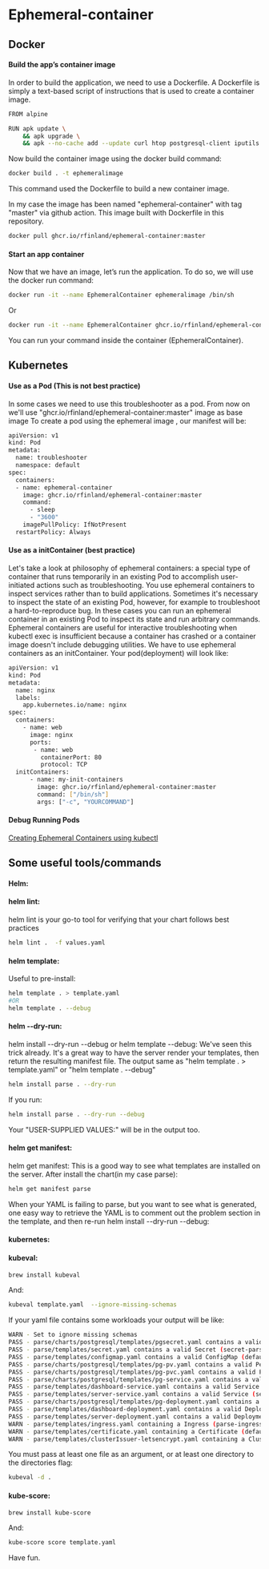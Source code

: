 # Ephemeral-container
## Docker 
#### Build the app’s container image
In order to build the application, we need to use a Dockerfile. A Dockerfile is simply a text-based script of instructions that is used to create a container image.

```bash
FROM alpine

RUN apk update \
    && apk upgrade \
    && apk --no-cache add --update curl htop postgresql-client iputils busybox-extras 
```
Now build the container image using the docker build command:
```bash
docker build . -t ephemeralimage 
```
This command used the Dockerfile to build a new container image. 

In my case the image has been named "ephemeral-container" with tag "master" via github action.
This image built with Dockerfile in this repository.
```bash
docker pull ghcr.io/rfinland/ephemeral-container:master
```

#### Start an app container
Now that we have an image, let’s run the application. To do so, we will use the docker run command:
```bash
docker run -it --name EphemeralContainer ephemeralimage /bin/sh
```
Or
```bash
docker run -it --name EphemeralContainer ghcr.io/rfinland/ephemeral-container:master /bin/sh
```
You can run your command inside the container (EphemeralContainer).


## Kubernetes
#### Use as a Pod (This is not best practice)
In some cases we need to use this troubleshooter as a pod.
From now on we'll use "ghcr.io/rfinland/ephemeral-container:master" image as base image
To create a pod using the ephemeral image , our manifest will be:
```bash
apiVersion: v1
kind: Pod
metadata:
  name: troubleshooter
  namespace: default
spec:
  containers:
  - name: ephemeral-container
    image: ghcr.io/rfinland/ephemeral-container:master
    command:
      - sleep
      - "3600"
    imagePullPolicy: IfNotPresent
  restartPolicy: Always
```
#### Use as a initContainer (best practice)
Let's take a look at philosophy of ephemeral containers: a special type of container that runs temporarily in an existing Pod to accomplish user-initiated actions such as troubleshooting. You use ephemeral containers to inspect services rather than to build applications.
Sometimes it's necessary to inspect the state of an existing Pod, however, for example to troubleshoot a hard-to-reproduce bug. In these cases you can run an ephemeral container in an existing Pod to inspect its state and run arbitrary commands.
Ephemeral containers are useful for interactive troubleshooting when kubectl exec is insufficient because a container has crashed or a container image doesn't include debugging utilities.
We have to use ephemeral containers as an initContainer. Your pod(deployment) will look like:
```bash
apiVersion: v1
kind: Pod
metadata:
  name: nginx
  labels:
    app.kubernetes.io/name: nginx
spec:
  containers: 
    - name: web
      image: nginx
      ports:
       - name: web
         containerPort: 80
         protocol: TCP
  initContainers:
      - name: my-init-containers
        image: ghcr.io/rfinland/ephemeral-container:master
        command: ["/bin/sh"]
        args: ["-c", "YOURCOMMAND"]
```
#### Debug Running Pods
   [Creating Ephemeral Containers using kubectl](https://kubernetes.io/docs/tasks/debug-application-cluster/debug-running-pod/#ephemeral-container)
   
   
## Some useful tools/commands
#### Helm:
#### helm lint:

helm lint is your go-to tool for verifying that your chart follows best practices
```bash
helm lint .  -f values.yaml
```
#### helm template:
Useful to pre-install:
```bash
helm template . > template.yaml 
#OR
helm template . --debug 
```
#### helm --dry-run:
helm install --dry-run --debug or helm template --debug: We've seen this trick already. It's a great way to have the server render your templates, then return the resulting manifest file.
The output same as "helm template . > template.yaml" or "helm template . --debug"
```bash
helm install parse . --dry-run
```
If you run:
```bash
helm install parse . --dry-run --debug
```
Your "USER-SUPPLIED VALUES:" will be in the output too.

#### helm get manifest:
helm get manifest: This is a good way to see what templates are installed on the server.
After install the chart(in my case parse):
```bash
helm get manifest parse
```

When your YAML is failing to parse, but you want to see what is generated, one easy way to retrieve the YAML is to comment out the problem section in the template, and then re-run helm install --dry-run --debug:

#### kubernetes:
#### kubeval:
```bash
brew install kubeval
```
And:
```bash
kubeval template.yaml  --ignore-missing-schemas
```
If your yaml file contains some workloads your output will be like:
```bash
WARN - Set to ignore missing schemas
PASS - parse/charts/postgresql/templates/pgsecret.yaml contains a valid Secret (secret-postgresql)
PASS - parse/templates/secret.yaml contains a valid Secret (secret-parse)
PASS - parse/templates/configmap.yaml contains a valid ConfigMap (default.parse)
PASS - parse/charts/postgresql/templates/pg-pv.yaml contains a valid PersistentVolume (pv-hostpath)
PASS - parse/charts/postgresql/templates/pg-pvc.yaml contains a valid PersistentVolumeClaim (pvc-hostpath)
PASS - parse/charts/postgresql/templates/pg-service.yaml contains a valid Service (postgresql)
PASS - parse/templates/dashboard-service.yaml contains a valid Service (dashboard)
PASS - parse/templates/server-service.yaml contains a valid Service (server)
PASS - parse/charts/postgresql/templates/pg-deployment.yaml contains a valid Deployment (postgresql)
PASS - parse/templates/dashboard-deployment.yaml contains a valid Deployment (dashboard)
PASS - parse/templates/server-deployment.yaml contains a valid Deployment (server)
WARN - parse/templates/ingress.yaml containing a Ingress (parse-ingress) was not validated against a schema
WARN - parse/templates/certificate.yaml containing a Certificate (default.parse.rayvarz.link) was not validated against a schema
WARN - parse/templates/clusterIssuer-letsencrypt.yaml containing a ClusterIssuer (default.letsencrypt-prod) was not validated against a schema
```
You must pass at least one file as an argument, or at least one directory to the directories flag:
```bash
kubeval -d .
```

#### kube-score:
```bash
brew install kube-score
```
And:
```bash
kube-score score template.yaml
```

Have fun.



